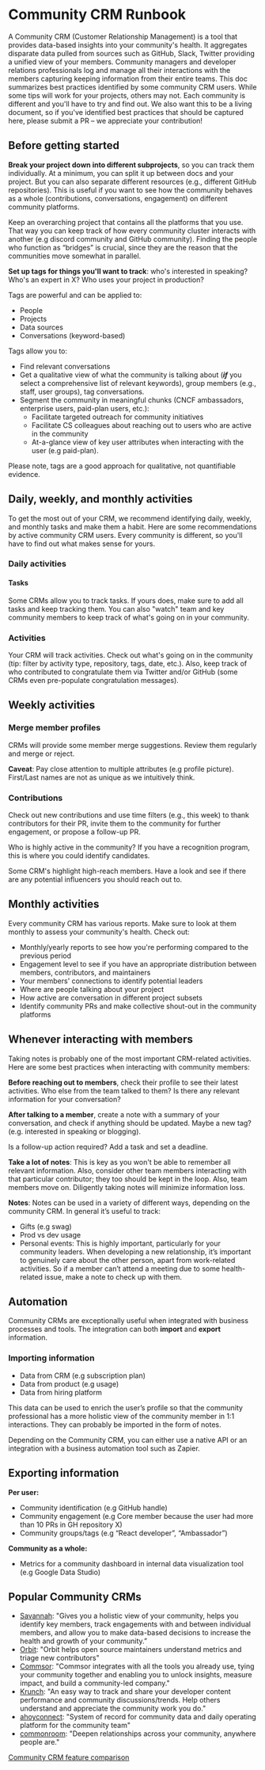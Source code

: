 # Community CRM Runbook

A Community CRM (Customer Relationship Management) is a tool that provides data-based insights into your community's health. It aggregates disparate data pulled from sources such as GitHub, Slack, Twitter providing a unified view of your members.  Community managers and developer relations professionals log and manage all their interactions with the members capturing keeping information from their entire teams. 
This doc summarizes best practices identified by some community CRM users. While some tips will work for your projects, others may not. Each community is different and you'll have to try and find out. We also want this to be a living document, so if you've identified best practices that should be captured here, please submit a PR – we appreciate your contribution! 

## Before getting started

**Break your project down into different subprojects**, so you can track them individually. At a minimum, you can split it up between docs and your project. But you can also separate different resources (e.g., different GitHub repositories). This is useful if you want to see how the community behaves as a whole (contributions, conversations, engagement) on different community platforms.

Keep an overarching project that contains all the platforms that you use. That way you can keep track of how every community cluster interacts with another (e.g discord community and GitHub community). Finding the people who function as “bridges” is crucial, since they are the reason that the communities move somewhat in parallel. 

**Set up tags for things you'll want to track**: who's interested in speaking? Who's an expert in X? Who uses your project in production?  

Tags are powerful and can be applied to:
* People
* Projects
* Data sources
* Conversations (keyword-based)

Tags allow you to: 
* Find relevant conversations
* Get a qualitative view of what the community is talking about (***if*** you select a comprehensive list of relevant keywords), group members (e.g., staff, user groups), tag conversations. 
* Segment the community in meaningful chunks   (CNCF ambassadors, enterprise users, paid-plan users, etc.):
  * Facilitate targeted outreach for community initiatives
  * Facilitate CS colleagues about reaching out to users who are active in the community
  * At-a-glance view of key user attributes when interacting with the user (e.g paid-plan).

Please note, tags are a good approach for qualitative, not quantifiable evidence.

## Daily, weekly, and monthly activities

To get the most out of your CRM, we recommend identifying daily, weekly, and monthly tasks and make them a habit. Here are some recommendations by active community CRM users. Every community is different, so you'll have to find out what makes sense for yours. 

### Daily activities

#### Tasks

Some CRMs allow you to track tasks. If yours does, make sure to add all tasks and keep tracking them. You can also "watch" team and key community members to keep track of what's going on in your community.

### Activities

Your CRM will track activities. Check out what's going on in the community (tip: filter by activity type, repository, tags, date, etc.). Also, keep track of who contributed to congratulate them via Twitter and/or GitHub (some CRMs even pre-populate congratulation messages). 

## Weekly activities

### Merge member profiles

CRMs will provide some member merge suggestions. Review them regularly and merge or reject. 

**Caveat**: Pay close attention to multiple attributes (e.g profile picture). First/Last names are not as unique as we intuitively think.

### Contributions

Check out new contributions and use time filters (e.g., this week) to thank contributors for their PR, invite them to the community for further engagement, or propose a follow-up PR. 

Who is highly active in the community? If you have a recognition program, this is where you could identify candidates.

Some CRM's highlight high-reach members. Have a look and see if there are any potential influencers you should reach out to.

## Monthly activities 

Every community CRM has various reports. Make sure to look at them monthly to assess your community's health. Check out:

* Monthly/yearly reports to see how you're performing compared to the previous period
* Engagement level to see if you have an appropriate distribution between members, contributors, and maintainers
* Your members' connections to identify potential leaders
* Where are people talking about your project
* How active are conversation in different project subsets
* Identify community PRs and make collective shout-out in the community platforms

## Whenever interacting with members

Taking notes is probably one of the most important CRM-related activities. Here are some best practices when interacting with community members:

**Before reaching out to members**, check their profile to see their latest activities. Who else from the team talked to them? Is there any relevant information for your conversation?

**After talking to a member**, create a note with a summary of your conversation, and check if anything should be updated. Maybe a new tag? (e.g. interested in speaking or blogging). 

Is a follow-up action required? Add a task and set a deadline.  

**Take a lot of notes**: This is key as you won't be able to remember all relevant information. Also, consider other team members interacting with that particular contributor; they too should be kept in the loop. Also, team members move on. Diligently taking notes will minimize information loss. 

**Notes**:  Notes can be used in a variety of different ways, depending on the community CRM. In general it’s useful to track:
* Gifts (e.g swag)
* Prod vs dev usage
* Personal events: This is highly important, particularly for your community leaders. When developing a new relationship, it’s important to genuinely care about the other person, apart from work-related activities. So if a member can’t attend a meeting due to some health-related issue, make a note to check up with them.

## Automation

Community CRMs are exceptionally useful when integrated with business processes and tools. The integration can both **import** and **export** information. 

### Importing information

* Data from CRM  (e.g subscription plan)
* Data from product (e.g usage)
* Data from hiring platform

This data can be used to enrich the user’s profile so that the community professional has a more holistic view of the community member in 1:1 interactions. They can probably be imported in the form of notes.

Depending on the Community CRM, you can either use a native API or an integration with a business automation tool such as Zapier.

## Exporting information

**Per user:**
* Community identification (e.g GitHub handle)
* Community engagement (e.g Core member because the user had more than 10 PRs in  GH repository X)
* Community groups/tags (e.g “React developer”,  “Ambassador”)

**Community as a whole:**
* Metrics for a community dashboard in internal data visualization tool (e.g Google Data Studio) 

## Popular Community CRMs

- [Savannah](https://docs.savannahhq.com/): "Gives you a holistic view of your community, helps you identify key members, track engagements with and between individual members, and allow you to make data-based decisions to increase the health and growth of your community.”
- [Orbit](https://orbit.love/): "Orbit helps open source maintainers understand metrics and triage new contributors"
- [Commsor](https://www.commsor.com/): "Commsor integrates with all the tools you already use, tying your community together and enabling you to unlock insights, measure impact, and build a community-led company."
- [Krunch](https://www.krunchdata.io/): "An easy way to track and share your developer content performance and community discussions/trends. Help others understand and appreciate the community work you do."
- [ahoyconnect](https://www.ahoyconnect.com/): "System of record for community data and daily operating platform for the community team"
- [commonroom](https://www.commonroom.io/): "Deepen relationships across your community, anywhere people are."

[Community CRM feature comparison](https://docs.google.com/spreadsheets/d/1HMBGb3n4U9942aBD-Gc_n1WaEOcktJCpGIa41R7yBCo/edit#gid=0)

